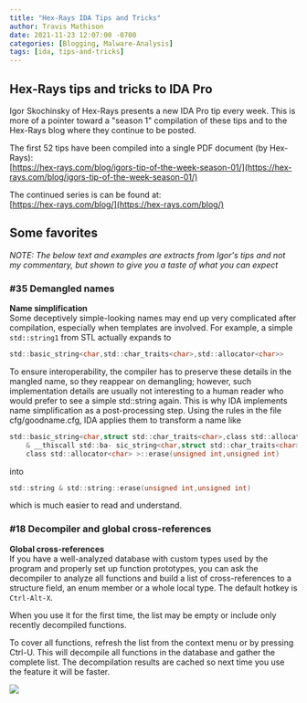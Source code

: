 ```yaml
---
title: "Hex-Rays IDA Tips and Tricks"
author: Travis Mathison
date: 2021-11-23 12:07:00 -0700
categories: [Blogging, Malware-Analysis]
tags: [ida, tips-and-tricks]
---
```


## Hex-Rays tips and tricks to IDA Pro
Igor Skochinsky of Hex-Rays presents a new IDA Pro tip every week.  This is more of a pointer toward a "season 1" compilation of these tips and to the Hex-Rays blog where they continue to be posted.

The first 52 tips have been compiled into a single PDF document (by Hex-Rays):<br/>
[https://hex-rays.com/blog/igors-tip-of-the-week-season-01/](https://hex-rays.com/blog/igors-tip-of-the-week-season-01/)

The continued series is can be found at:<br/>
[https://hex-rays.com/blog/](https://hex-rays.com/blog/)

## Some favorites
*NOTE: The below text and examples are extracts from Igor's tips and not my commentary, but shown to give you a taste of what you can expect*

### #35 Demangled names
**Name simplification**<br/>
Some deceptively simple-looking names may end up very complicated after compilation, especially when templates are involved. For example, a simple `std::string1` from STL actually expands to<br/>
```c
std::basic_string<char,std::char_traits<char>,std::allocator<char>>
```

To ensure interoperability, the compiler has to preserve these details in the mangled name, so they reappear on demangling; however, such implementation details are usually not interesting to a human reader who would prefer to see a simple std::string again. This is why IDA implements name simplification as a post-processing step. Using the rules in the file cfg/goodname.cfg, IDA applies them to transform a name like<br/>
```c
std::basic_string<char,struct std::char_traits<char>,class std::allocator<char> > 
    & __thiscall std::ba- sic_string<char,struct std::char_traits<char>,
    class std::allocator<char> >::erase(unsigned int,unsigned int)
```

into

```c
std::string & std::string::erase(unsigned int,unsigned int)
```

which is much easier to read and understand.

### #18 Decompiler and global cross-references
**Global cross-references**<br/>
If you have a well-analyzed database with custom types used by the program and properly set up function prototypes, you can ask the decompiler to analyze all functions and build a list of cross-references to a structure field, an enum member or a whole local type. The default hotkey is `Ctrl-Alt-X`.

When you use it for the first time, the list may be empty or include only recently decompiled functions.

To cover all functions, refresh the list from the context menu or by pressing Ctrl-U. This will decompile all functions in the database and gather the complete list. The decompilation results are cached so next time you use the feature it will be faster.

<img style="align:left" src="{{ site.url }}/assets/img/blogging/igor-tips-18.png"/>
